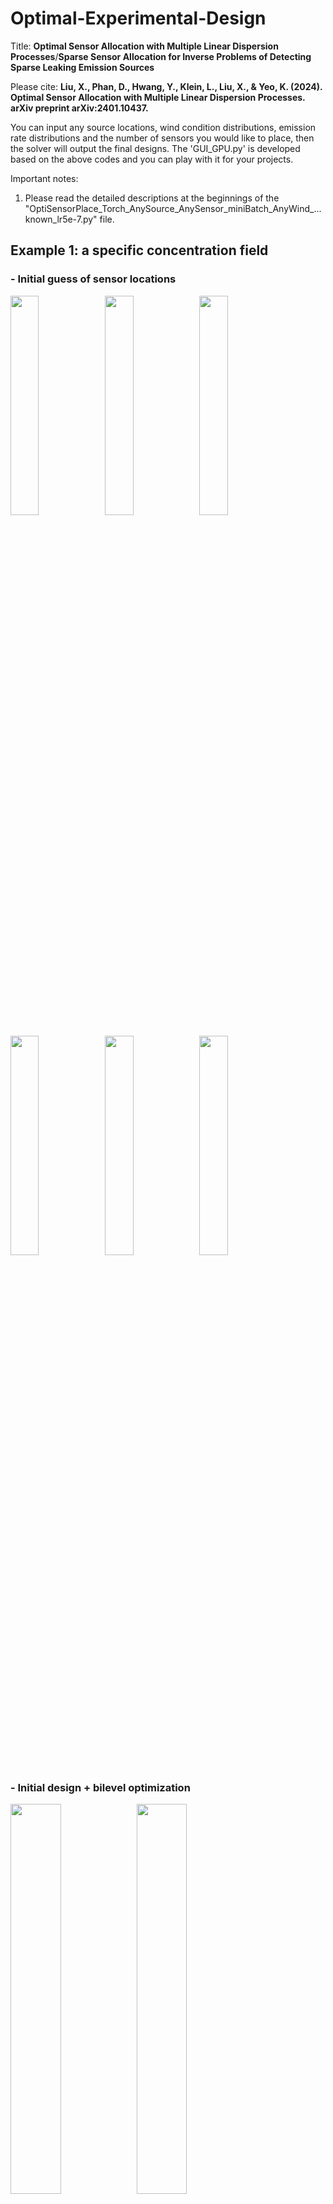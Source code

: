 # Optimal-Experimental-Design
Title: **Optimal Sensor Allocation with Multiple Linear Dispersion Processes**/**Sparse Sensor Allocation for Inverse Problems of Detecting Sparse Leaking Emission Sources**

Please cite:
**Liu, X., Phan, D., Hwang, Y., Klein, L., Liu, X., & Yeo, K. (2024). Optimal Sensor Allocation with Multiple Linear Dispersion Processes. arXiv preprint arXiv:2401.10437.**

You can input any source locations, wind condition distributions, emission rate distributions and the number of sensors you would like to place, then the solver will output the final designs. The 'GUI_GPU.py' is developed based on the above codes and you can play with it for your projects.

Important notes:
  1. Please read the detailed descriptions at the beginnings of the "OptiSensorPlace_Torch_AnySource_AnySensor_miniBatch_AnyWind_...known_lr5e-7.py" file.


## Example 1: a specific concentration field
### - Initial guess of sensor locations

<img src="https://github.com/user-attachments/assets/e9b07830-a72b-4cf0-abd4-9e49b8ec70ab" style="width:30%;"><img src="https://github.com/user-attachments/assets/83bfbe4e-f4e4-43a3-a8a1-38cf6c268638" style="width:30%;"><img src="https://github.com/user-attachments/assets/e415971d-4b7d-474f-b09b-d56b04ad68a6" style="width:30%;">

<img src="https://github.com/user-attachments/assets/5dbd52fb-ce1d-4491-973a-1f5d0e4a8e21" style="width:30%;"><img src="https://github.com/user-attachments/assets/cb2eaed0-d46e-4bd6-9007-b9cbf29816dd" style="width:30%;"><img src="https://github.com/user-attachments/assets/8cb072ed-c779-4f5f-92c8-80575928d9e7" style="width:30%;">

### - Initial design + bilevel optimization
<img src="https://github.com/user-attachments/assets/b6bdddb1-fee1-43b4-ab06-7e2c3ef891ec" style="width:40%;"><img src="https://github.com/user-attachments/assets/32b268d6-4486-470a-a86b-5d1c2662dc66" style="width:40%;">

## Example 2:  allocate 6 sensors for 10 sources
### - Objective value decreases

<p align="center">
<img src="https://github.com/user-attachments/assets/7337f65f-5be7-4678-84c9-baf21aa2a9ed" width="300"/><img src="https://github.com/user-attachments/assets/dadf49f8-5420-4ff5-8bbe-2e8738b502c1" width="500"/>
</p>

## Example 3:  allocate 50 sensors for 100 sources
### - Scalable sensor allocation
<img src="https://github.com/user-attachments/assets/941ad77b-4f5c-4f04-a855-cefc10af317c" style="width:40%;"><img src="https://github.com/user-attachments/assets/0d4c48ab-09c0-4dc9-970a-cc686ef8b20b" style="width:40%;">

## Example 4:  the software GUI
### - starting with K-means design (using GPU)
<img src="https://github.com/user-attachments/assets/46c58485-b3c9-4c26-9672-0e6af0d10f35" style="width:80%;">

